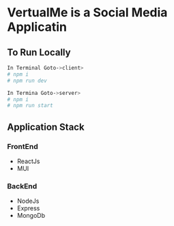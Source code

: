 # VertualMe is a Social Media Applicatin

## To Run Locally

```bash
In Terminal Goto->client>
# npm i
# npm run dev

In Termina Goto->server>
# npm i
# npm run start
```

## Application Stack

### FrontEnd

- ReactJs
- MUI

### BackEnd

- NodeJs
- Express
- MongoDb
